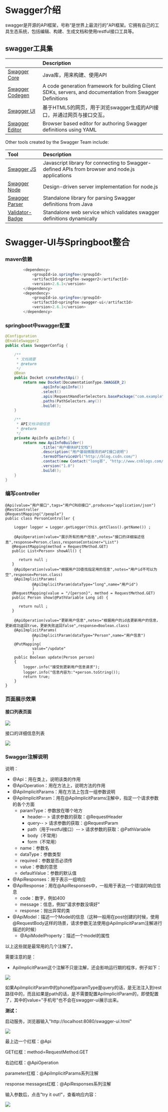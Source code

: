 # Swagger介绍

swagger是开源的API框架，号称“是世界上最流行的”API框架。它拥有自己的工具生态系统，包括编辑、构建、生成文档和使用restful接口工具等。

## swagger工具集

|  | Description |
| :--- | :--- |
| [Swagger Core](https://github.com/swagger-api/swagger-core) | Java库，用来构建、使用API |
| [Swagger Codegen](https://github.com/swagger-api/swagger-codegen) | A code generation framework for building Client SDKs, servers, and documentation from Swagger Definitions |
| [Swagger UI](https://github.com/swagger-api/swagger-ui) | 基于HTML5的网页，用于浏览swagger生成的API接口，并通过网页与接口交互。 |
| [Swagger Editor](https://github.com/swagger-api/swagger-editor) | Browser based editor for authoring Swagger definitions using YAML |

Other tools created by the Swagger Team include:

| Tool | Description |
| :--- | :--- |
| [Swagger JS](https://github.com/swagger-api/swagger-js) | Javascript library for connecting to Swagger-defined APIs from browser and node.js applications |
| [Swagger Node](https://github.com/swagger-api/swagger-node) | Design-driven server implementation for node.js |
| [Swagger Parser](https://github.com/swagger-api/swagger-parser) | Standalone library for parsing Swagger definitions from Java |
| [Validator-Badge](https://hub.docker.com/r/swaggerapi/swagger-validator/) | Standalone web service which validates swagger definitions dynamically |

# Swagger-UI与Springboot整合

### maven依赖

```java
        <dependency>
            <groupId>io.springfox</groupId>
            <artifactId>springfox-swagger2</artifactId>
            <version>2.6.1</version>
        </dependency>
        <dependency>
            <groupId>io.springfox</groupId>
            <artifactId>springfox-swagger-ui</artifactId>
            <version>2.6.1</version>
        </dependency>
```

### springboot中swagger配置

```java
@Configuration
@EnableSwagger2
public class SwaggerConfig {

    /**
     * 文档摘要
     * @return
     */
    @Bean
    public Docket createRestApi() {
        return new Docket(DocumentationType.SWAGGER_2)
                .apiInfo(apiInfo())
                .select()
                .apis(RequestHandlerSelectors.basePackage("com.example"))
                .paths(PathSelectors.any())
                .build();
    }

    /**
     * API文档详细信息
     * @return
     */
    private ApiInfo apiInfo() {
        return new ApiInfoBuilder()
                .title("用户模块API文档")
                .description("用户基础微服务的API接口说明")
                .termsOfServiceUrl("http://blog.csdn.com/")
                .contact(new Contact("long哥", "http://www.cnblogs.com/yinguibing/", "longge@qq.com"))
                .version("1.0")
                .build();
    }
}
```

### 编写controller

```
@Api(value="用户接口",tags="用户CRUD接口",produces="application/json")
@RestController
@RequestMapping("/people")
public class PersonController {

    Logger logger = Logger.getLogger(this.getClass().getName()) ;

    @ApiOperation(value="展示所有的用户信息",notes="接口的详细描述信息",response=Person.class,responseContainer="List")
   @RequestMapping(method = RequestMethod.GET)
   public List<Person> showAll() {

      return null ;
   }
    @ApiOperation(value="根据用户ID查找指定用的信息",notes="用户id不可以为空",response=Person.class)
    @ApiImplicitParams(
            @ApiImplicitParam(dataType="long",name="用户id")
            )
   @RequestMapping(value = "/{person}", method = RequestMethod.GET)
   public Person show(@PathVariable Long id) {

      return null ;
   }

    @ApiOperation(value="更新用户信息",notes="根据用户的id去更新用户的信息，更新成功返回true，更新失败返回false",response=Boolean.class)
    @ApiImplicitParams(
            @ApiImplicitParam(dataType="Person",name="用户信息")
            )
    @PutMapping(
            value="/update"
            )
    public Boolean update(Person person)
    {
        logger.info("接受到更新用户信息请求");
        logger.info("信息内容为:"+person.toString());
        return true;
    }
}
```

### 页面展示效果

#### 接口列表页面

![](/assets/import.png)

接口的详细信息列表

![](/assets/api-info-list.png)

### Swagger注解说明

说明：

* @Api：用在类上，说明该类的作用
* @ApiOperation：用在方法上，说明方法的作用
* @ApiImplicitParams：用在方法上包含一组参数说明
* @ApiImplicitParam：用在@ApiImplicitParams注解中，指定一个请求参数的各个方面
  * paramType：参数放在哪个地方
    * header--
      &gt;
      请求参数的获取：@RequestHeader
    * query--
      &gt;
      请求参数的获取：@RequestParam
    * path（用于restful接口）--
      &gt;
      请求参数的获取：@PathVariable
    * body（不常用）
    * form（不常用）
  * name：参数名
  * dataType：参数类型
  * required：参数是否必须传
  * value：参数的意思
  * defaultValue：参数的默认值
* @ApiResponses：用于表示一组响应
* @ApiResponse：用在@ApiResponses中，一般用于表达一个错误的响应信息
  * code：数字，例如400
  * message：信息，例如"请求参数没填好"
  * response：抛出异常的类
* @ApiModel：描述一个Model的信息（这种一般用在post创建的时候，使用@RequestBody这样的场景，请求参数无法使用@ApiImplicitParam注解进行描述的时候）
  * @ApiModelProperty：描述一个model的属性

以上这些就是最常用的几个注解了。

需要注意的是：

* ApiImplicitParam这个注解不只是注解，还会影响运行期的程序，例子如下：

![](http://images2015.cnblogs.com/blog/866881/201604/866881-20160405160238047-1725111637.png)

如果ApiImplicitParam中的phone的paramType是query的话，是无法注入到rest路径中的，而且如果是path的话，是不需要配置ApiImplicitParam的，即使配置了，其中的value="手机号"也不会在swagger-ui展示出来。

**测试：**

启动服务，浏览器输入"http://localhost:8080/swagger-ui.html"

![](http://images2015.cnblogs.com/blog/866881/201604/866881-20160402194015223-1123677403.png)

最上边一个红框：@Api

GET红框：method=RequestMethod.GET

右边红框：@ApiOperation

parameter红框：@ApiImplicitParams系列注解

response messages红框：@ApiResponses系列注解

输入参数后，点击"try it out!"，查看响应内容：

![](http://images2015.cnblogs.com/blog/866881/201604/866881-20160402194351629-832756751.png)



